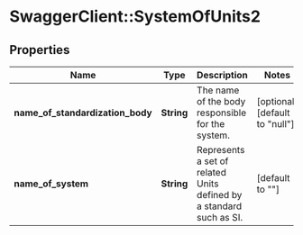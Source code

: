 # SwaggerClient::SystemOfUnits2

## Properties
Name | Type | Description | Notes
------------ | ------------- | ------------- | -------------
**name_of_standardization_body** | **String** | The name of the body responsible for the system. | [optional] [default to &quot;null&quot;]
**name_of_system** | **String** | Represents a set of related Units defined by a standard such as SI. | [default to &quot;&quot;]


